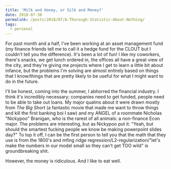 ```yaml
---
title: 'Milk and Honey, or Silk and Money?'
date: 2018-07-30
permalink: /posts/2018/07/A-Thorough-Statistic-About-Nothing/
tags:
  - personal
---
```


For past month and a half, I've been working at an asset management fund (my finance friends tell me to call it a hedge fund for the CLOUT but I couldn't tell you the difference). It's been a lot of fun! I like my coworkers, there's snacks, we get lunch ordered in, the offices all have a great view of the city, and they're giving me projects where I get to learn a little bit about infance, but the problems I'm solving are almost entirely based on things that I know/things that are pretty likely to be useful for what I might want to do in the future.

I'll be honest, coming into the summer, I abhorred the financial industry. I think it's incredibly necessary; companies need to get funded, people need to be able to take out loans. My major qualms about it were drawn mostly from *The Big Short* (a fantastic movie that made me want to throw things and kill the first banking boi I saw) and my ANGEL of a roommate Nicholas "Nickypoo" Branigan, who is the rarest of all animals: a non-finance Econ major. The problems are interesting, but as Nickypoo put it: "Yeah, but should the smartest fucking people we know be making powerpoint slides day?" To top it off, I can be the first person to tell you that the math that they use is from the 1800's and mfing ridge regression/L2-regularization/"let's make the numbers in our model small so they can't get TOO wild" is groundbreaking shit. 

However, the money is ridiculous. And I like to eat well. 








